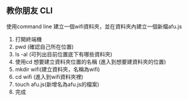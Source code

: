 ## 教你朋友 CLI
使用command line 建立一個wifi資料夾，並在資料夾內建立一個新檔afu.js
1. 打開終端機
2. pwd (確認自己所在位置)
3. ls -al (可列出目前位置底下有哪些資料夾)
4. 使用cd 想要建立資料夾位置的名稱 (進入到想要建資料夾的位置)
5. mkdir wifi(建立資料夾，名稱為wifi)
6. cd wifi (進入到wifi資料夾裡)
7. touch afu.js(新增名為afu.js的檔案)
8. 完成
